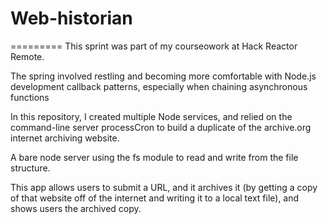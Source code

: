 # Web-historian
=========
This sprint was part of my courseowork at Hack Reactor Remote.

The spring involved restling and becoming more comfortable with Node.js development callback patterns, especially when chaining asynchronous functions

In this repository, I created multiple Node services, and relied on the command-line server processCron to build a duplicate of the archive.org internet archiving website.

A bare node server using the fs module to read and write from the file structure.

This app allows users to submit a URL, and it archives it (by getting a copy of that website off of the internet and writing it to a local text file), and shows users the archived copy.


